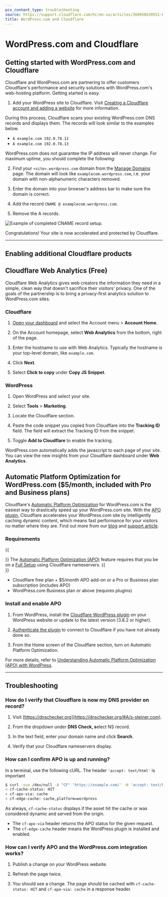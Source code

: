 ```yaml
---
pcx_content_type: troubleshooting
source: https://support.cloudflare.com/hc/en-us/articles/360058639551-WordPress-com-and-Cloudflare
title: WordPress.com and Cloudflare
---
```


# WordPress.com and Cloudflare



## Getting started with WordPress.com and Cloudflare

Cloudflare and WordPress.com are partnering to offer customers Cloudflare's performance and security solutions with WordPress.com's web-hosting platform. Getting started is easy.

1. Add your WordPress site to Cloudflare. Visit [Creating a Cloudflare account and adding a website](https://support.cloudflare.com/hc/en-us/articles/201720164) for more information.

During this process, Cloudflare scans your existing WordPress.com DNS records and displays them. The records will look similar to the examples below.

-   `A example.com 192.0.78.12`
-   `A example.com 192.0.78.13`

WordPress.com does not guarantee the IP address will never change. For maximum uptime, you should complete the following:

2. Find your `<site>.wordpress.com` domain from the [Manage Domains](https://wordpress.com/domains/manage) page. The domain will look like `examplecom.wordpress.com`, i.e. your domain with non-alphanumeric characters removed.

3. Enter the domain into your browser's address bar to make sure the domain is correct.

4. Add the record `CNAME @ examplecom.wordpress.com`.

5. Remove the A records.

![Example of completed CNAME record setup.](/images/support/add-cname-wp.png)

Congratulations! Your site is now accelerated and protected by Cloudflare.

___

## Enabling additional Cloudflare products

## **Cloudflare Web Analytics (Free)**

Cloudflare Web Analytics gives web creators the information they need in a simple, clean way that doesn't sacrifice their visitors' privacy. One of the goals of the partnership is to bring a privacy-first analytics solution to WordPress.com sites.

### Cloudflare

1. [Open your dashboard](https://dash.cloudflare.com/) and select the Account menu > **Account Home**.

2. On the Account homepage, select **Web Analytics** from the bottom, right of the page.

3. Enter the hostname to use with Web Analytics. Typically the hostname is your top-level domain, like `example.com`.

4. Click **Next**.

5. Select **Click to copy** under **Copy JS Snippet**.

### WordPress

1. Open WordPress and select your site.

2. Select **Tools** \> **Marketing**.

3. Locate the Cloudflare section.

4. Paste the code snippet you copied from Cloudflare into the **Tracking ID** field. The field will extract the Tracking ID from the snippet.

5. Toggle **Add to Cloudflare** to enable the tracking.

WordPress.com automatically adds the javascript to each page of your site. You can view the new insights from your Cloudflare dashboard under **Web Analytics**.

## **Automatic Platform Optimization for WordPress.com ($5/month, included with Pro and Business plans)**

Cloudflare's [Automatic Platform Optimization](https://www.cloudflare.com/automatic-platform-optimization/wordpress/) for WordPress.com is the easiest way to drastically speed up your WordPress.com site. With the [APO plugin](https://wordpress.org/plugins/cloudflare/), Cloudflare accelerates your WordPress.com site by intelligently caching dynamic content, which means fast performance for your visitors no matter where they are. Find out more from our [blog](https://blog.cloudflare.com/automatic-platform-optimizations-starting-with-wordpress/) and [support article](https://support.cloudflare.com/hc/en-us/articles/360049822312-Understanding-Automatic-Platform-Optimization-APO-with-WordPress).

### **Requirements**

{{<Aside type="warning">}}
The [Automatic Platform Optimization
(APO)](https://www.cloudflare.com/automatic-platform-optimization/wordpress/)
feature requires that you be on a [Full
Setup](/dns/zone-setups/full-setup/)
using Cloudflare nameservers.
{{</Aside>}}

-   Cloudflare free plan + $5/month APO add-on or a Pro or Business plan subscription (includes APO)
-   WordPress.com Business plan or above (requires plugins)

### **Install and enable APO**

1. From WordPress, install the [Cloudflare WordPress plugin](https://wordpress.org/plugins/cloudflare/) on your WordPress website or update to the latest version (3.8.2 or higher).

2. [Authenticate the plugin](https://wordpress.org/plugins/cloudflare/#installation) to connect to Cloudflare if you have not already done so.

3. From the Home screen of the Cloudflare section, turn on Automatic Platform Optimization.

For more details, refer to [Understanding Automatic Platform Optimization (APO) with WordPress](https://support.cloudflare.com/hc/en-us/articles/360049822312-Understanding-Automatic-Platform-Optimization-APO-with-WordPress#h_01EEXXJ3TS1J0Z7151CSBM9BYP).

___

## Troubleshooting

### **How do I verify that Cloudflare is now my DNS provider on record?**

1. Visit [https://dnschecker.org](https://dnschecker.org/#A/s-steiner.com).

2. From the dropdown under **DNS Check, s**elect NS record.

3. In the text field, enter your domain name and click **Search**.

4. Verify that your Cloudflare nameservers display.

### **How can I confirm APO is up and running?**

In a terminal, use the following cURL. The header `'accept: text/html'` is important

```sh
$ curl -svo /dev/null -A "CF" 'https://example.com/' -H 'accept: text/html' 2>&1 | grep 'cf-cache-status\|cf-edge\|cf-apo-via'
< cf-cache-status: HIT
< cf-apo-via: cache
< cf-edge-cache: cache,platform=wordpress
```

As always, `cf-cache-status` displays if the asset hit the cache or was considered dynamic and served from the origin.

-   The `cf-apo-via` header returns the APO status for the given request.
-   The `cf-edge-cache` header means the WordPress plugin is installed and enabled.

### How can I verify APO and the WordPress.com integration works?

1. Publish a change on your WordPress website.

2. Refresh the page twice.

3. You should see a change. The page should be cached with `cf-cache-status: HIT` and `cf-apo-via: cache` in a response header.
